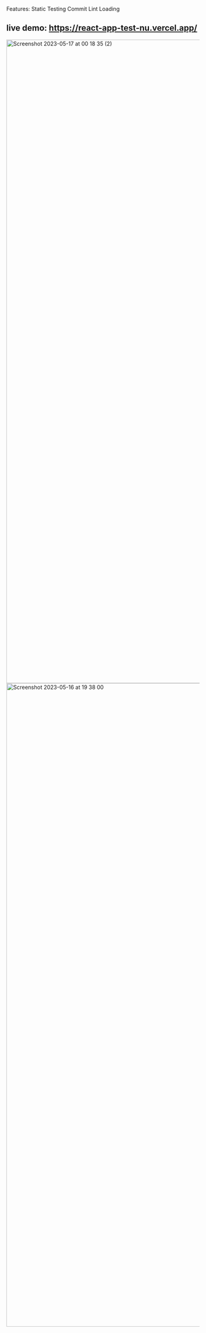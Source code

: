 Features:
Static Testing
Commit Lint
Loading 

## live demo: https://react-app-test-nu.vercel.app/
<img width="1680" alt="Screenshot 2023-05-17 at 00 18 35 (2)" src="https://github.com/codewithmalik/react-app-test/assets/4702828/1bca2794-e4ff-440b-829d-8b71208ac306">

<img width="1680" alt="Screenshot 2023-05-16 at 19 38 00" src="https://github.com/codewithmalik/react-app-test/assets/4702828/2d7c6343-444a-4c1c-9eb7-93c9c1fa061c">
